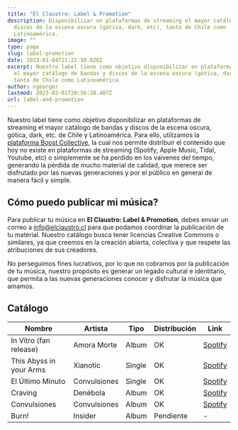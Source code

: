```yaml
---
title: "El Claustro: Label & Promotion"
description: Disponibilizar en plataformas de streaming el mayor catálogo de bandas y
  discos de la escena oscura (gótica, dark, etc), tanto de Chile como
  Latinoamérica.
image: ""
type: page
slug: label-promotion
date: 2023-01-04T21:22:50.826Z
excerpt: Nuestro label tiene como objetivo disponibilizar en plataformas de streaming
  el mayor catálogo de bandas y discos de la escena oscura (gótica, dark, etc),
  tanto de Chile como Latinoamérica.
author: ngeorger
lastmod: 2023-02-01T20:56:28.407Z
url: label-and-promotion
---
```


Nuestro label tiene como objetivo disponibilizar en plataformas de streaming el mayor catálogo de bandas y discos de la escena oscura, gótica, dark, etc. de Chile y Latinoamérica. Para ello, utilizamos la [plataforma Boost Collective](https://platform.boost-collective.com/), la cual nos permite distribuir el contenido que hoy no existe en plataformas de streaming (Spotify, Apple Music, Tidal, Youtube, etc) o simplemente se ha perdido en los vaivenes del tiempo, generando la pérdida de mucho material de calidad, que merece ser disfrutado por las nuevas generaciones y por el público en general de manera fácil y simple.

## Cómo puedo publicar mi música?

Para publicar tu música en **El Claustro: Label & Promotion**, debes enviar un correo a info@elclaustro.cl para que podamos coordinar la publicación de tu material. Nuestro catálogo busca tener licencias Creative Commons o similares, ya que creemos en la creación abierta, colectiva y que respete las atribuciones de sus creadores.

No perseguimos fines lucrativos, por lo que no cobramos por la publicación de tu música, nuestro propósito es generar un legado cultural e identitario, que permita a las nuevas generaciones conocer y disfrutar la música que amamos.

## Catálogo

| Nombre  | Artista | Tipo  | Distribución | Link |
|---|---|---|---|---|
| In Vitro (fan release) | Amora Morte | Album | OK | [Spotify](https://open.spotify.com/album/7ISyMfpjKUFelT5StuHAEU?si=6N8lRZioSzOEWJE9L0IhMA) |
| This Abyss in your Arms | Xianotic | Single | OK | [Spotify](https://open.spotify.com/artist/5d3xUOuQbpFE34M9fZDZjb?si=wdq0aEs4QUm-U69e6kZNXw) |
| El Último Minuto | Convulsiones | Single | OK | [Spotify](https://open.spotify.com/track/5R7fCx89TRSsJ0lK1TPPX2?si=f477ba95f7d84e9e) |
| Craving | Denébola | Album | OK | [Spotify](https://open.spotify.com/album/30aV76pa9RmVtPVZHzIoCw?si=DAv3mZMfRU6d2uJJvGsRrw) |
| Convulsiones | Convulsiones | Album | OK | [Spotify](https://open.spotify.com/album/0l7xg0jxPXQHQGTlTfkD3w?si=L_pzTEDuTWScALP2UboRpw) |
| Burn! | Insider | Album | Pendiente | - |
